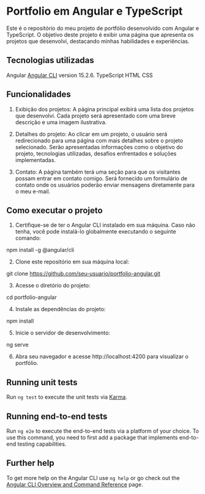 # Portfolio em Angular e TypeScript


Este é o repositório do meu projeto de portfólio desenvolvido com Angular e TypeScript. O objetivo deste projeto é exibir uma página que apresenta os projetos que desenvolvi, destacando minhas habilidades e experiências.


## Tecnologias utilizadas

Angular  [Angular CLI](https://github.com/angular/angular-cli) version 15.2.6.
TypeScript
HTML
CSS

## Funcionalidades

1. Exibição dos projetos: A página principal exibirá uma lista dos projetos que desenvolvi. Cada projeto será apresentado com uma breve descrição e uma imagem ilustrativa.

2. Detalhes do projeto: Ao clicar em um projeto, o usuário será redirecionado para uma página com mais detalhes sobre o projeto selecionado. Serão apresentadas informações como o objetivo do projeto, tecnologias utilizadas, desafios enfrentados e soluções implementadas.

3. Contato: A página também terá uma seção para que os visitantes possam entrar em contato comigo. Será fornecido um formulário de contato onde os usuários poderão enviar mensagens diretamente para o meu e-mail.



## Como executar o projeto

1. Certifique-se de ter o Angular CLI instalado em sua máquina. Caso não tenha, você pode instalá-lo globalmente executando o seguinte comando:

npm install -g @angular/cli


2. Clone este repositório em sua máquina local:

git clone https://github.com/seu-usuario/portfolio-angular.git


3. Acesse o diretório do projeto:

cd portfolio-angular


4. Instale as dependências do projeto:

npm install


5. Inicie o servidor de desenvolvimento:

ng serve


6. Abra seu navegador e acesse http://localhost:4200 para visualizar o portfólio.




## Running unit tests

Run `ng test` to execute the unit tests via [Karma](https://karma-runner.github.io).

## Running end-to-end tests

Run `ng e2e` to execute the end-to-end tests via a platform of your choice. To use this command, you need to first add a package that implements end-to-end testing capabilities.

## Further help

To get more help on the Angular CLI use `ng help` or go check out the [Angular CLI Overview and Command Reference](https://angular.io/cli) page.
